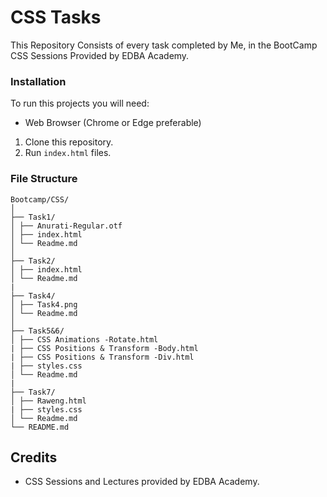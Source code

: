 # CSS Tasks
This Repository Consists of every task completed by Me, in the BootCamp CSS Sessions Provided by EDBA Academy.

### Installation
To run this projects you will need:
- Web Browser (Chrome or Edge preferable)

1. Clone this repository.
2. Run `index.html` files.

### File Structure
```
Bootcamp/CSS/
│
├── Task1/
│ ├── Anurati-Regular.otf
│ ├── index.html
│ └── Readme.md
│
├── Task2/
│ ├── index.html
│ └── Readme.md
|
├── Task4/
│ ├── Task4.png
│ └── Readme.md
│
├── Task5&6/
│ ├── CSS Animations -Rotate.html
| ├── CSS Positions & Transform -Body.html
| ├── CSS Positions & Transform -Div.html
| ├── styles.css
│ └── Readme.md
|
├── Task7/
│ ├── Raweng.html
| ├── styles.css
│ └── Readme.md
└── README.md
```

## Credits
- CSS Sessions and Lectures provided by EDBA Academy.

